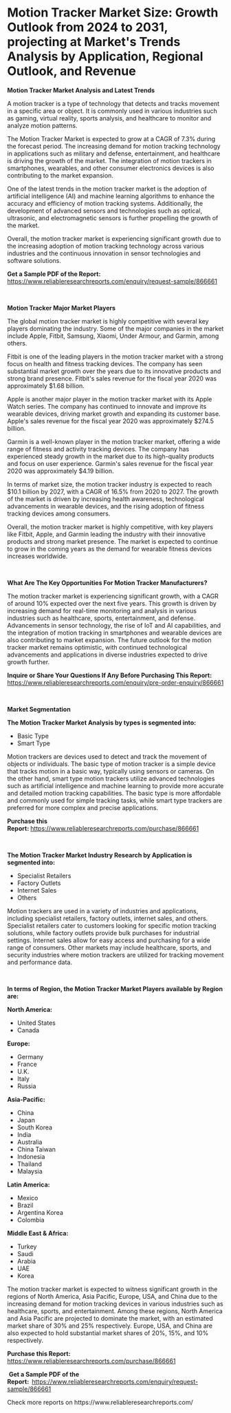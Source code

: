 <p><h1>Motion Tracker Market Size: Growth Outlook from 2024 to 2031, projecting at Market's Trends Analysis by Application, Regional Outlook, and Revenue</h1></p><p><strong>Motion Tracker Market Analysis and Latest Trends</strong></p>
<p><p>A motion tracker is a type of technology that detects and tracks movement in a specific area or object. It is commonly used in various industries such as gaming, virtual reality, sports analysis, and healthcare to monitor and analyze motion patterns.</p><p>The Motion Tracker Market is expected to grow at a CAGR of 7.3% during the forecast period. The increasing demand for motion tracking technology in applications such as military and defense, entertainment, and healthcare is driving the growth of the market. The integration of motion trackers in smartphones, wearables, and other consumer electronics devices is also contributing to the market expansion.</p><p>One of the latest trends in the motion tracker market is the adoption of artificial intelligence (AI) and machine learning algorithms to enhance the accuracy and efficiency of motion tracking systems. Additionally, the development of advanced sensors and technologies such as optical, ultrasonic, and electromagnetic sensors is further propelling the growth of the market.</p><p>Overall, the motion tracker market is experiencing significant growth due to the increasing adoption of motion tracking technology across various industries and the continuous innovation in sensor technologies and software solutions.</p></p>
<p><strong>Get a Sample PDF of the Report:&nbsp;</strong> <a href="https://www.reliableresearchreports.com/enquiry/request-sample/866661">https://www.reliableresearchreports.com/enquiry/request-sample/866661</a></p>
<p>&nbsp;</p>
<p><strong>Motion Tracker Major Market Players</strong></p>
<p><p>The global motion tracker market is highly competitive with several key players dominating the industry. Some of the major companies in the market include Apple, Fitbit, Samsung, Xiaomi, Under Armour, and Garmin, among others.</p><p>Fitbit is one of the leading players in the motion tracker market with a strong focus on health and fitness tracking devices. The company has seen substantial market growth over the years due to its innovative products and strong brand presence. Fitbit's sales revenue for the fiscal year 2020 was approximately $1.68 billion.</p><p>Apple is another major player in the motion tracker market with its Apple Watch series. The company has continued to innovate and improve its wearable devices, driving market growth and expanding its customer base. Apple's sales revenue for the fiscal year 2020 was approximately $274.5 billion.</p><p>Garmin is a well-known player in the motion tracker market, offering a wide range of fitness and activity tracking devices. The company has experienced steady growth in the market due to its high-quality products and focus on user experience. Garmin's sales revenue for the fiscal year 2020 was approximately $4.19 billion.</p><p>In terms of market size, the motion tracker industry is expected to reach $10.1 billion by 2027, with a CAGR of 16.5% from 2020 to 2027. The growth of the market is driven by increasing health awareness, technological advancements in wearable devices, and the rising adoption of fitness tracking devices among consumers.</p><p>Overall, the motion tracker market is highly competitive, with key players like Fitbit, Apple, and Garmin leading the industry with their innovative products and strong market presence. The market is expected to continue to grow in the coming years as the demand for wearable fitness devices increases worldwide.</p></p>
<p>&nbsp;</p>
<p><strong>What Are The Key Opportunities For Motion Tracker Manufacturers?</strong></p>
<p><p>The motion tracker market is experiencing significant growth, with a CAGR of around 10% expected over the next five years. This growth is driven by increasing demand for real-time monitoring and analysis in various industries such as healthcare, sports, entertainment, and defense. Advancements in sensor technology, the rise of IoT and AI capabilities, and the integration of motion tracking in smartphones and wearable devices are also contributing to market expansion. The future outlook for the motion tracker market remains optimistic, with continued technological advancements and applications in diverse industries expected to drive growth further.</p></p>
<p><strong>Inquire or Share Your Questions If Any Before Purchasing This Report:</strong> <a href="https://www.reliableresearchreports.com/enquiry/pre-order-enquiry/866661">https://www.reliableresearchreports.com/enquiry/pre-order-enquiry/866661</a></p>
<p>&nbsp;</p>
<p><strong>Market Segmentation</strong></p>
<p><strong>The Motion Tracker Market Analysis by types is segmented into:</strong></p>
<p><ul><li>Basic Type</li><li>Smart Type</li></ul></p>
<p><p>Motion trackers are devices used to detect and track the movement of objects or individuals. The basic type of motion tracker is a simple device that tracks motion in a basic way, typically using sensors or cameras. On the other hand, smart type motion trackers utilize advanced technologies such as artificial intelligence and machine learning to provide more accurate and detailed motion tracking capabilities. The basic type is more affordable and commonly used for simple tracking tasks, while smart type trackers are preferred for more complex and precise applications.</p></p>
<p><strong>Purchase this Report:&nbsp;</strong><a href="https://www.reliableresearchreports.com/purchase/866661">https://www.reliableresearchreports.com/purchase/866661</a></p>
<p>&nbsp;</p>
<p><strong>The Motion Tracker Market Industry Research by Application is segmented into:</strong></p>
<p><ul><li>Specialist Retailers</li><li>Factory Outlets</li><li>Internet Sales</li><li>Others</li></ul></p>
<p><p>Motion trackers are used in a variety of industries and applications, including specialist retailers, factory outlets, internet sales, and others. Specialist retailers cater to customers looking for specific motion tracking solutions, while factory outlets provide bulk purchases for industrial settings. Internet sales allow for easy access and purchasing for a wide range of consumers. Other markets may include healthcare, sports, and security industries where motion trackers are utilized for tracking movement and performance data.</p></p>
<p>&nbsp;</p>
<p><strong>In terms of Region, the Motion Tracker Market Players available by Region are:</strong></p>
<p>
    <p> <strong> North America: </strong>
        <ul>
            <li>United States</li>
            <li>Canada</li>
        </ul>
        </p> 
    <p> <strong> Europe: </strong>
        <ul>
            <li>Germany</li>
            <li>France</li>
            <li>U.K.</li>
            <li>Italy</li>
            <li>Russia</li>
        </ul>
        </p> 
    <p> <strong> Asia-Pacific: </strong>
        <ul>
            <li>China</li>
            <li>Japan</li>
            <li>South Korea</li>
            <li>India</li>
            <li>Australia</li>
            <li>China Taiwan</li>
            <li>Indonesia</li>
            <li>Thailand</li>
            <li>Malaysia</li>
        </ul>
        </p> 
    <p> <strong> Latin America: </strong>
        <ul>
            <li>Mexico</li>
            <li>Brazil</li>
            <li>Argentina Korea</li>
            <li>Colombia</li>
        </ul>
        </p> 
    <p> <strong> Middle East & Africa: </strong>
        <ul>
            <li>Turkey</li>
            <li>Saudi</li>
            <li>Arabia</li>
            <li>UAE</li>
            <li>Korea</li>
        </ul>
    </p>
    </p>
<p><p>The motion tracker market is expected to witness significant growth in the regions of North America, Asia Pacific, Europe, USA, and China due to the increasing demand for motion tracking devices in various industries such as healthcare, sports, and entertainment. Among these regions, North America and Asia Pacific are projected to dominate the market, with an estimated market share of 30% and 25% respectively. Europe, USA, and China are also expected to hold substantial market shares of 20%, 15%, and 10% respectively.</p></p>
<p><strong>Purchase this Report: </strong><a href="https://www.reliableresearchreports.com/purchase/866661">https://www.reliableresearchreports.com/purchase/866661</a></p>
<p>&nbsp;<strong>Get a Sample PDF of the Report:&nbsp;&nbsp;</strong><a href="https://www.reliableresearchreports.com/enquiry/request-sample/866661">https://www.reliableresearchreports.com/enquiry/request-sample/866661</a></p>
<p><strong></strong></p>
<p>Check more reports on https://www.reliableresearchreports.com/</p>